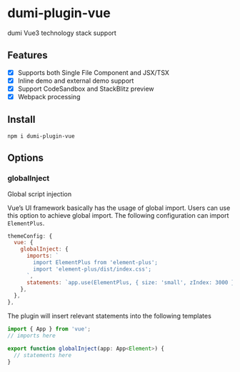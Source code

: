 # dumi-plugin-vue

dumi Vue3 technology stack support

## Features

- [x] Supports both Single File Component and JSX/TSX
- [x] Inline demo and external demo support
- [x] Support CodeSandbox and StackBlitz preview
- [x] Webpack processing

## Install

```
npm i dumi-plugin-vue
```

## Options

### globalInject

Global script injection

Vue’s UI framework basically has the usage of global import. Users can use this option to achieve global import. The following configuration can import `ElementPlus`.

```js
themeConfig: {
  vue: {
    globalInject: {
      imports: `
        import ElementPlus from 'element-plus';
        import 'element-plus/dist/index.css';
      `,
      statements: `app.use(ElementPlus, { size: 'small', zIndex: 3000 });`
    },
  },
},
```

The plugin will insert relevant statements into the following templates

```ts
import { App } from 'vue';
// imports here

export function globalInject(app: App<Element>) {
  // statements here
}
```
